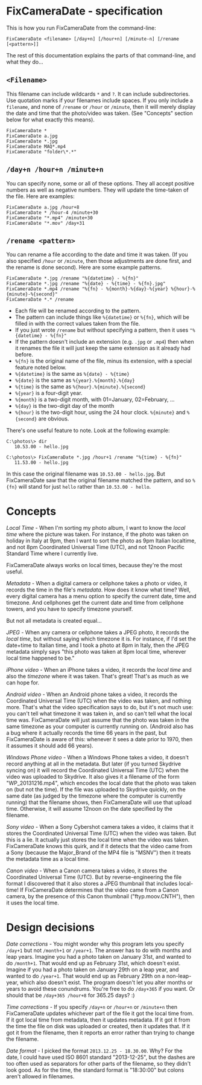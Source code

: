 # FixCameraDate - specification

This is how you run FixCameraDate from the command-line:
```
FixCameraDate <filename> [/day+n] [/hour+n] [/minute-n] [/rename [<pattern>]]
```
The rest of this documentation explains the parts of that command-line, and what they do...

## `<Filename>`
This filename can include wildcards `*` and `?`. It can include subdirectories. Use quotation marks if your filenames include spaces. If you only include a `filename`, and none of `/rename` or `/hour` or `/minute`, then it will merely display the date and time that the photo/video was taken. (See "Concepts" section below for what exactly this means).
```
FixCameraDate *
FixCameraDate a.jpg
FixCameraDate *.jpg
FixCameraDate MAQ*.mp4
FixCameraDate "folder\*.*"
```

## `/day+n /hour+n /minute+n`
You can specify none, some or all of these options. They all accept positive numbers as well as negative numbers. They will update the time-taken of the file. Here are examples:
```
FixCameraDate a.jpg /hour+8
FixCameraDate * /hour-4 /minute+30
FixCameraDate "*.mp4" /minute+30
FixCameraDate "*.mov" /day+31
```

## `/rename <pattern>`
You can rename a file according to the date and time it was taken. (If you also specified `/hour` or `/minute`, then those adjustments are done first, and the rename is done second). Here are some example patterns.
```
FixCameraDate *.jpg /rename "%{datetime} - %{fn}"
FixCameraDate *.jpg /rename "%{date} - %{time} - %{fn}.jpg"
FixCameraDate *.mp4 /rename "%{fn} - %{month}-%{day}-%{year} %{hour}-%{minute}-%{second}"
FixCameraDate *.* /rename
```
* Each file will be renamed according to the pattern.
* The pattern can include things like `%{datetime}` or `%{fn}`, which will be filled in with the correct values taken from the file.
* If you just wrote `/rename` but without specifying a pattern, then it uses `"%{datetime} - %{fn}"`
* If the pattern doesn't include an extension (e.g. `.jpg` or `.mp4`) then when it renames the file it will just keep the same extension as it already had before.
* `%{fn}` is the original name of the file, minus its extension, with a special feature noted below.
* `%{datetime}` is the same as `%{date} - %{time}`
* `%{date}` is the same as `%{year}.%{month}.%{day}`
* `%{time}` is the same as `%{hour}.%{minute}.%{second}`
* `%{year}` is a four-digit year.
* `%{month}` is a two-digit month, with 01=January, 02=February, ...
* `%{day}` is the two-digit day of the month
* `%{hour}` is the two-digit hour, using the 24 hour clock. `%{minute}` and `%{second}` are obvious.

There's one useful feature to note. Look at the following example:
```
C:\photos\> dir
   10.53.00 - hello.jpg

C:\photos\> FixCameraDate *.jpg /hour+1 /rename "%{time} - %{fn}"
   11.53.00 - hello.jpg
```
In this case the original filename was `10.53.00 - hello.jpg`. But FixCameraDate saw that the original filename matched the pattern, and so `%{fn}` will stand for just `hello` rather than `10.53.00 - hello`.


# Concepts

*Local Time* - When I'm sorting my photo album, I want to know the _local time_ where the picture was taken. For instance, if the photo was taken on holiday in Italy at 9pm, then I want to sort the photo as 9pm Italian localtime, and not 8pm Coordinated Universal Time (UTC), and not 12noon Pacific Standard Time where I currently live.

FixCameraDate always works on local times, because they're the most useful.

*Metadata* - When a digital camera or cellphone takes a photo or video, it records the time in the file's _metadata_. How does it know what time? Well, every digital camera has a menu option to specify the current date, time and timezone. And cellphones get the current date and time from cellphone towers, and you have to specify timezone yourself.

But not all metadata is created equal...

*JPEG* - When any camera or cellphone takes a JPEG photo, it records the _local time_, but without saying which timezone it is. For instance, if I'd set the date+time to Italian time, and I took a photo at 8pm in Italy, then the JPEG metadata simply says "this photo was taken at 8pm local time, wherever local time happened to be."

*iPhone video* - When an iPhone takes a video, it records the _local time_ and also the _timezone_ where it was taken. That's great! That's as much as we can hope for.

*Android video* - When an Android phone takes a video, it records the Coordinated Universal Time (UTC) when the video was taken, and nothing more. That's what the video specification says to do, but it's not much use: you can't tell what timezone it was taken in, and so can't tell what the local time was. FixCameraDate will just assume that the photo was taken in the same timezone as your computer is currently running on. (Android also has a bug where it actually records the time 66 years in the past, but FixCameraDate is aware of this: whenever it sees a date prior to 1970, then it assumes it should add 66 years).

*Windows Phone video* - When a Windows Phone takes a video, it doesn't record anything at all in the metadata. But later (if you turned Skydrive syncing on) it will record the Coordinated Universal Time (UTC) when the video was uploaded to Skydrive. It also gives it a filename of the form "WP_20131216.mp4", which encodes the local date that the photo was taken on (but not the time). If the file was uploaded to Skydrive quickly, on the same date (as judged by the timezone where the computer is currently running) that the filename shows, then FixCameraDate will use that upload time. Otherwise, it will assume 12noon on the date specified by the filename.

*Sony video* - When a Sony Cybershot camera takes a video, it claims that it stores the Coordinated Universal Time (UTC) when the video was taken. But this is a lie. It actually just stores the local time when the video was taken. FixCameraDate knows this quirk, and if it detects that the video came from a Sony (because the Major_Brand of the MP4 file is "MSNV") then it treats the metadata time as a local time.

*Canon video* - When a Canon camera takes a video, it stores the Coordinated Universal Time (UTC). But by reverse-engineering the file format I discovered that it also stores a JPEG thumbnail that includes local-time! If FixCameraDate determines that the video came from a Canon camera, by the presence of this Canon thumbnail ("ftyp.moov.CNTH"), then it uses the local time.


# Design decisions

*Date corrections* - You might wonder why this program lets you specify `/day+1` but not `/month+1` or `/year+1`. The answer has to do with months and leap years. Imagine you had a photo taken on January 31st, and wanted to do `/month+1`. That would end up as February 31st, which doesn't exist. Imagine if you had a photo taken on January 29th on a leap year, and wanted to do `/year+1`. That would end up as February 29th on a non-leap-year, which also doesn't exist. The program doesn't let you alter months or years to avoid these conundrums. You're free to do `/day+365` if you want. Or should that be `/day+365 /hour+8` for 365.25 days? :)

*Time corrections* - If you specify `/day+n` or `/hour+n` or `/minute+n` then FixCameraDate updates whichever part of the file it got the local time from. If it got local time from metadata, then it updates metadata. If it got it from the time the file on disk was uploaded or created, then it updates that. If it got it from the filename, then it reports an error rather than trying to change the filename.

*Date format* - I picked the format `2013.12.25 - 18.30.00`. Why? For the date, I could have used ISO 8601 standard "2013-12-25", but the dashes are too often used as separators for other parts of the filename, so they didn't look good. As for the time, the standard format is "18:30:00" but colons aren't allowed in filenames.
 
